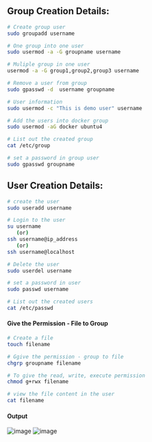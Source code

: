 ## Group Creation Details:
```bash
# Create group user
sudo groupadd username

# One group into one user
sudo usermod -a -G groupname username 

# Muliple group in one user
usermod -a -G group1,group2,group3 username

# Remove a user from group
sudo gpasswd -d  username groupname

# User information
sudo usermod -c "This is demo user" username

# Add the users into docker group
sudo usermod -aG docker ubuntu4

# List out the created group
cat /etc/group

# set a password in group user
sudo gpasswd groupname


 ```


## User Creation Details:

```bash
# create the user
sudo useradd username

# Login to the user
su username
   (or)
ssh username@ip_address
   (or)
ssh username@localhost

# Delete the user
sudo userdel username

# set a password in user
sudo passwd username

# List out the created users
cat /etc/passwd

```
#### Give the Permission - File to Group
```bash
# Create a file 
touch filename

# Ggive the permission - group to file
chgrp groupname filename

# To give the read, write, execute permission
chmod g+rwx filename

# view the file content in the user
cat filename
```
#### Output 
![image](https://user-images.githubusercontent.com/91359308/166628994-2dc3f3f6-87f2-4c7a-a8e0-cc3f557c8a92.png)
![image](https://user-images.githubusercontent.com/91359308/166631218-3d6ef51f-5fc9-447e-bf2c-d9d09dd5ec10.png)

